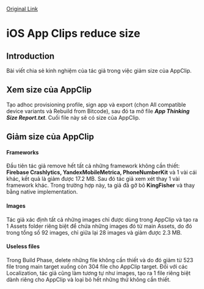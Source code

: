 [Original Link](https://somestay.medium.com/ios-app-clips-reduce-size-9d915c0ecc47)

# iOS App Clips reduce size
## Introduction
Bài viết chia sẻ kinh nghiệm của tác giả trong việc giảm size của AppClip.

## Xem size của AppClip
Tạo adhoc provisioning profile, sign app và export (chọn All compatible device variants và Rebuild from Bitcode), sau đó ta mở file ___App Thinking Size Report.txt___. Cuối file này sẽ có size của AppClip.

## Giảm size của AppClip
#### Frameworks
Đầu tiên tác giả remove hết tất cả những framework không cần thiết: __Firebase Crashlytics, YandexMobileMetrica, PhoneNumberKit__ và 1 vài cái khác, kết quả là giảm được 17.2 MB.
Sau đó tác giả xem xét thay 1 vài framework khác. Trong trường hợp này, ta giả đã gỡ bỏ __KingFisher__ và thay bằng native implementation.

#### Images
Tác giả xác định tất cả những images chỉ được dùng trong AppClip và tạo ra 1 Assets folder riêng biệt để chứa những images đó từ main Assets, do đó trong tổng số 92 images, chỉ giữa lại 28 images và giảm được 2.3 MB.

#### Useless files
Trong Build Phase, delete những file không cần thiết và do đó giảm từ 523 file trong main target xuống còn 304 file cho AppClip target. Đối với các Localization, tác giả cũng làm tương tự như images, tạo ra 1 file riêng biệt dành riêng cho AppClip và loại bỏ hết những thứ không cần thiết.